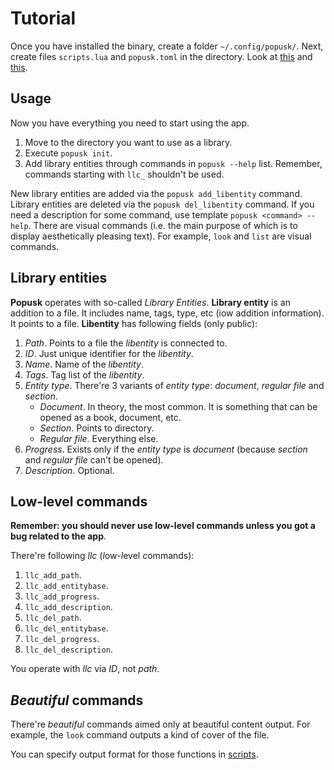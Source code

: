 # Tutorial

Once you have installed the binary, create a folder `~/.config/popusk/`.
Next, create files `scripts.lua` and `popusk.toml` in the directory. Look at [this](lua_script.md) and [this](config.md).

## Usage

Now you have everything you need to start using the app.
1. Move to the directory you want to use as a library.
2. Execute `popusk init`.
3. Add library entities through commands in `popusk --help` list. Remember, commands starting with `llc_` shouldn't be used.

New library entities are added via the `popusk add_libentity` command.
Library entities are deleted via the `popusk del_libentity` command.
If you need a description for some command, use template `popusk <command> --help`.
There are visual commands (i.e. the main purpose of which is to display aesthetically pleasing text). For example, `look` and `list` are visual commands.

## Library entities

**Popusk** operates with so-called *Library Entities*.
**Library entity** is an addition to a file. It includes name, tags, type, etc (iow addition information). It points to a file.
**Libentity** has following fields (only public):
1. *Path*. Points to a file the *libentity* is connected to.
2. *ID*. Just unique identifier for the *libentity*.
3. *Name*. Name of the *libentity*.
4. *Tags*. Tag list of the *libentity*.
5. *Entity type*. There're 3 variants of *entity type*: *document*, *regular file* and *section*.
    - *Document*. In theory, the most common. It is something that can be opened as a book, document, etc.
    - *Section*. Points to directory.
    - *Regular file*. Everything else.
6. *Progress*. Exists only if the *entity type* is *document* (because *section* and *regular file* can't be opened).
7. *Description*. Optional.

## Low-level commands

**Remember: you should never use low-level commands unless you got a bug related to the app**.

There're following *llc* (*l*ow-*l*evel *c*ommands):
1. `llc_add_path`.
2. `llc_add_entitybase`.
3. `llc_add_progress`.
4. `llc_add_description`.
5. `llc_del_path`.
6. `llc_del_entitybase`.
7. `llc_del_progress`.
8. `llc_del_description`.

You operate with *llc* via *ID*, not *path*.

## *Beautiful* commands

There're *beautiful* commands aimed only at beautiful content output. For example, the `look` command outputs a kind of cover of the file.

You can specify output format for those functions in [scripts](lua_script.md).
